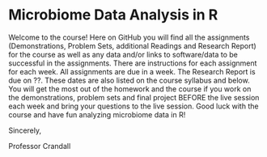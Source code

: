# Microbiome Data Analysis in R
Welcome to the course! Here on GitHub you will find all the assignments (Demonstrations, Problem Sets, additional Readings and Research Report) for the course as well as any data and/or links to software/data to be successful in the assignments. There are instructions for each assignment for each week. All assignments are due in a week. The Research Report is due on ??. These dates are also listed on the course syllabus and below. You will get the most out of the homework and the course if you work on the demonstrations, problem sets and final project BEFORE the live session each week and bring your questions to the live session. Good luck with the course and have fun analyzing microbiome data in R!

Sincerely,

Professor Crandall
